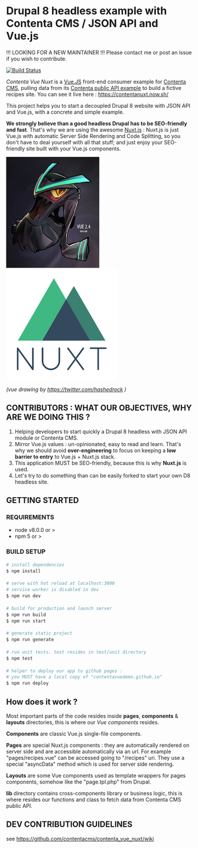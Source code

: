 # Drupal 8 headless example with Contenta CMS / JSON API and Vue.js

!!! LOOKING FOR A NEW MAINTAINER !!! Please contact me or post an issue if you wish to contribute.

[![Build Status](https://travis-ci.org/contentacms/contenta_vue_nuxt.svg?branch=master)](https://travis-ci.org/contentacms/contenta_vue_nuxt)

*Contenta Vue Nuxt* is a [Vue.JS](https://vuejs.org) front-end consumer example for [Contenta CMS](http://www.contentacms.org/), pulling data from its [Contenta public API example](https://live-contentacms.pantheonsite.io/api) to build a fictive recipes site. You can see it live here : https://contentanuxt.now.sh/

This project helps you to start a decoupled Drupal 8 website with JSON API and Vue.js, with a concrete and simple example. 

**We strongly believe than a good headless Drupal has to be SEO-friendly and fast**. That's why we are using the awesome [Nuxt.js](https://nuxtjs.org/) : Nuxt.js is just Vue.js with automatic Server Side Rendering and Code Splitting, so you don't have to deal yourself with all that stuff; and just enjoy your SEO-friendly site built with your Vue.js components.

![vue image](/static/images/icon-vue.jpg?raw=true)
![nuxt image](/static/images/icon-nuxt.png?raw=true)

*(vue drawing by https://twitter.com/hashedrock )*

## CONTRIBUTORS : WHAT OUR OBJECTIVES, WHY ARE WE DOING THIS ?

1) Helping developers to start quickly a Drupal 8 headless with JSON API module or Contenta CMS.
2) Mirror Vue.js values : un-opinionated, easy to read and learn. That's why we should avoid **over-engineering** to focus on keeping a **low barrier to entry** to Vue.js + Nuxt.js stack. 
4) This application MUST be SEO-friendly, because this is why **Nuxt.js** is used.
5) Let's try to do something than can be easily forked to start your own D8 headless site.

## GETTING STARTED

### REQUIREMENTS

- node v8.0.0 or >
- npm 5 or >

### BUILD SETUP

``` bash
# install dependencies
$ npm install

# serve with hot reload at localhost:3000
# service worker is disabled in dev
$ npm run dev

# build for production and launch server
$ npm run build
$ npm run start

# generate static project
$ npm run generate

# run unit tests. test resides in test/unit directory
$ npm test

# helper to deploy our app to github pages :
# you MUST have a local copy of "contentavuedemo.github.io"
$ npm run deploy
```

## How does it work ?

Most important parts of the code resides inside **pages**, **components** & **layouts** directories, this is where our *Vue components* resides.

**Components** are classic Vue.js single-file components.

**Pages** are special Nuxt.js components : they are automatically rendered on server side and are accessible automatically via an url. For example "pages/recipes.vue" can be accessed going to  "/recipes" uri. They use a special "asyncData" method which is used for server side rendering.

**Layouts** are some Vue components used as template wrappers for pages components, somehow like the "page.tpl.php" from Drupal.

**lib** directory contains cross-components library or business logic, this is where resides our functions and class to fetch data from Contenta CMS public API.

## DEV CONTRIBUTION GUIDELINES

see https://github.com/contentacms/contenta_vue_nuxt/wiki

